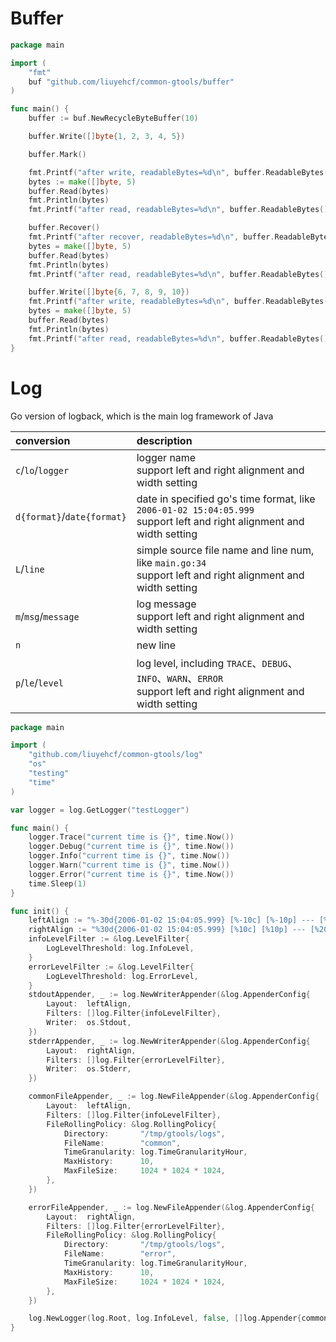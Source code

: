 # Buffer

```go
package main

import (
	"fmt"
	buf "github.com/liuyehcf/common-gtools/buffer"
)

func main() {
	buffer := buf.NewRecycleByteBuffer(10)

	buffer.Write([]byte{1, 2, 3, 4, 5})

	buffer.Mark()

	fmt.Printf("after write, readableBytes=%d\n", buffer.ReadableBytes())
	bytes := make([]byte, 5)
	buffer.Read(bytes)
	fmt.Println(bytes)
	fmt.Printf("after read, readableBytes=%d\n", buffer.ReadableBytes())

	buffer.Recover()
	fmt.Printf("after recover, readableBytes=%d\n", buffer.ReadableBytes())
	bytes = make([]byte, 5)
	buffer.Read(bytes)
	fmt.Println(bytes)
	fmt.Printf("after read, readableBytes=%d\n", buffer.ReadableBytes())

	buffer.Write([]byte{6, 7, 8, 9, 10})
	fmt.Printf("after write, readableBytes=%d\n", buffer.ReadableBytes())
	bytes = make([]byte, 5)
	buffer.Read(bytes)
	fmt.Println(bytes)
	fmt.Printf("after read, readableBytes=%d\n", buffer.ReadableBytes())
}
```

# Log

Go version of logback, which is the main log framework of Java

| conversion | description |
|:--|:--|
| `c`/`lo`/`logger` | logger name<br>support left and right alignment and width setting  |
| `d{format}`/`date{format}` | date in specified go's time format, like `2006-01-02 15:04:05.999`<br>support left and right alignment and width setting |
| `L`/`line` | simple source file name and line num, like `main.go:34`<br>support left and right alignment and width setting |
| `m`/`msg`/`message` | log message<br>support left and right alignment and width setting |
| `n` | new line |
| `p`/`le`/`level` | log level, including `TRACE`、`DEBUG`、`INFO`、`WARN`、`ERROR`<br>support left and right alignment and width setting |

```go
package main

import (
	"github.com/liuyehcf/common-gtools/log"
	"os"
	"testing"
	"time"
)

var logger = log.GetLogger("testLogger")

func main() {
	logger.Trace("current time is {}", time.Now())
	logger.Debug("current time is {}", time.Now())
	logger.Info("current time is {}", time.Now())
	logger.Warn("current time is {}", time.Now())
	logger.Error("current time is {}", time.Now())
	time.Sleep(1)
}

func init() {
	leftAlign := "%-30d{2006-01-02 15:04:05.999} [%-10c] [%-10p] --- [%-20L] %-1m%n"
	rightAlign := "%30d{2006-01-02 15:04:05.999} [%10c] [%10p] --- [%20L] %1m%n"
	infoLevelFilter := &log.LevelFilter{
		LogLevelThreshold: log.InfoLevel,
	}
	errorLevelFilter := &log.LevelFilter{
		LogLevelThreshold: log.ErrorLevel,
	}
	stdoutAppender, _ := log.NewWriterAppender(&log.AppenderConfig{
		Layout:  leftAlign,
		Filters: []log.Filter{infoLevelFilter},
		Writer:  os.Stdout,
	})
	stderrAppender, _ := log.NewWriterAppender(&log.AppenderConfig{
		Layout:  rightAlign,
		Filters: []log.Filter{errorLevelFilter},
		Writer:  os.Stderr,
	})

	commonFileAppender, _ := log.NewFileAppender(&log.AppenderConfig{
		Layout:  leftAlign,
		Filters: []log.Filter{infoLevelFilter},
		FileRollingPolicy: &log.RollingPolicy{
			Directory:       "/tmp/gtools/logs",
			FileName:        "common",
			TimeGranularity: log.TimeGranularityHour,
			MaxHistory:      10,
			MaxFileSize:     1024 * 1024 * 1024,
		},
	})

	errorFileAppender, _ := log.NewFileAppender(&log.AppenderConfig{
		Layout:  rightAlign,
		Filters: []log.Filter{errorLevelFilter},
		FileRollingPolicy: &log.RollingPolicy{
			Directory:       "/tmp/gtools/logs",
			FileName:        "error",
			TimeGranularity: log.TimeGranularityHour,
			MaxHistory:      10,
			MaxFileSize:     1024 * 1024 * 1024,
		},
	})

	log.NewLogger(log.Root, log.InfoLevel, false, []log.Appender{commonFileAppender, errorFileAppender, stdoutAppender, stderrAppender})
}
```